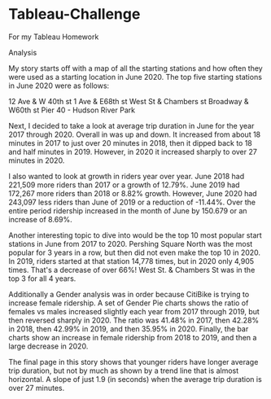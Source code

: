 # Tableau-Challenge
For my Tableau Homework

Analysis

My story starts off with a map of all the starting stations and how often they were used as a starting location in June 2020.
The top five starting stations in June 2020 were as follows:

12 Ave & W 40th st 
1 Ave & E68th st
West St & Chambers st
Broadway & W60th st
Pier 40 - Hudson River Park

Next, I decided to take a look at average trip duration in June for the year 2017 through 2020. Overall in was up and down. It increased from about 18 minutes in 2017 to just over 20 minutes in 2018, then it dipped back to 18 and half minutes in 2019. However, in 2020 it increased sharply to over 27 minutes in 2020. 

I also wanted to look at growth in riders year over year. June 2018 had 221,509 more riders than 2017 or a growth of 12.79%. June 2019 had 172,267 more riders than 2018 or 8.82% growth. However, June 2020 had 243,097 less riders than June of 2019 or a reduction of -11.44%. Over the entire period ridership increased in the month of June by 150.679 or an increase of 8.69%.

Another interesting topic to dive into would be the top 10 most popular start stations in June from 2017 to 2020. Pershing Square North was the most popular for 3 years in a row, but then did not even make the top 10 in 2020. In 2019, riders started at that station 14,778 times, but in 2020 only 4,905 times. That's a decrease of over 66%!  West St. & Chambers St was in the top 3 for all 4 years. 

Additionally a Gender analysis was in order because CitiBike is trying to increase female ridership. A set of Gender Pie charts shows the ratio of females vs males increased slightly each year from 2017 through 2019, but then reversed sharply in 2020. The ratio was 41.48% in 2017, then 42.28% in 2018, then 42.99% in 2019, and then 35.95% in 2020. Finally, the bar charts show an increase in female ridership from 2018 to 2019, and then a large decrease in 2020.

The final page in this story shows that younger riders have longer average trip duration, but not by much as shown by a trend line that is almost horizontal. A slope of just 1.9 (in seconds) when the average trip duration is over 27 minutes.
